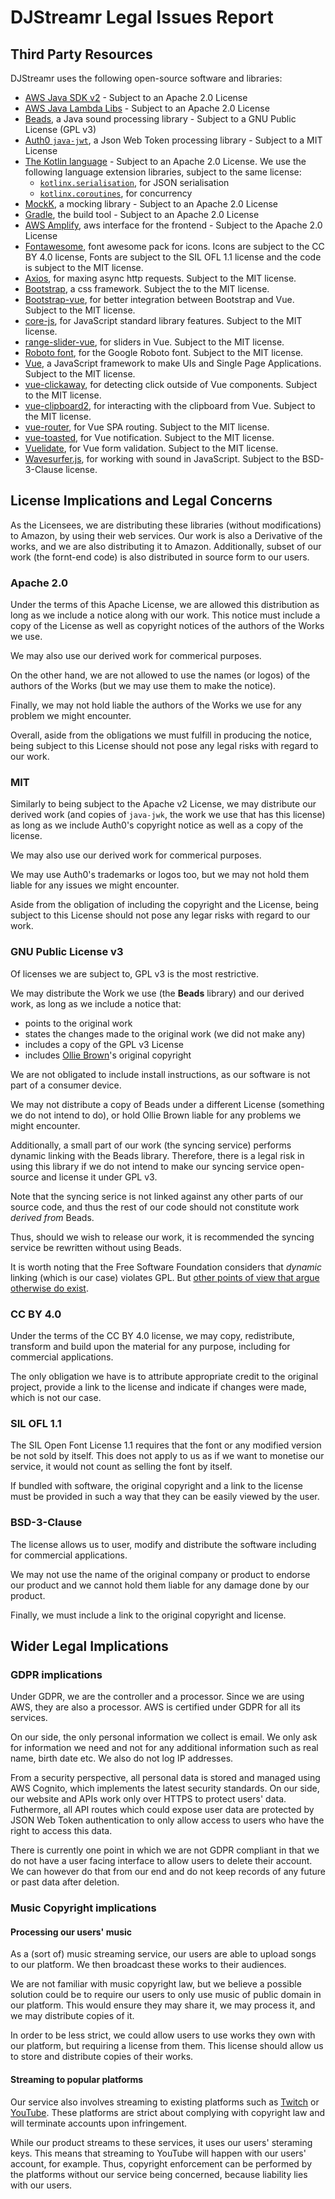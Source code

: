 # DJStreamr Legal Issues Report

## Third Party Resources

DJStreamr uses the following open-source software and libraries:

- [AWS Java SDK v2](https://github.com/aws/aws-sdk-java-v2) - Subject to an
Apache 2.0 License
- [AWS Java Lambda Libs](https://github.com/aws/aws-lambda-java-libs) -
Subject to an Apache 2.0 License
- [Beads](https://github.com/orsjb/beads), a Java sound processing library -
Subject to a GNU Public License (GPL v3)
- [Auth0 `java-jwt`](https://github.com/auth0/java-jwt), a Json Web Token
processing library - Subject to a MIT License
- [The Kotlin language](https://github.com/JetBrains/kotlin) - Subject to an
Apache 2.0 License. We use the following language extension libraries,
subject to the same license:
  - [`kotlinx.serialisation`](https://github.com/Kotlin/kotlinx.serialization),
    for JSON serialisation
  - [`kotlinx.coroutines`](https://github.com/Kotlin/kotlinx.coroutines),
    for concurrency
- [MockK](https://github.com/mockk/mockk), a mocking library - Subject to an Apache 2.0 License
- [Gradle](https://github.com/gradle/gradle), the build tool - Subject to an
Apache 2.0 License
- [AWS Amplify](https://www.npmjs.com/package/aws-amplify), aws interface for
the frontend - Subject to the Apache 2.0 License
- [Fontawesome](https://www.npmjs.com/package/@fortawesome/fontawesome-free),
font awesome pack for icons. Icons are subject to the CC BY 4.0 license,
Fonts are subject to the SIL OFL 1.1 license and the code is subject to the
MIT license.
- [Axios](https://www.npmjs.com/package/axios), for maxing async http
requests. Subject to the MIT license.
- [Bootstrap](https://www.npmjs.com/package/bootstrap), a css framework.
Subject the to the MIT license.
- [Bootstrap-vue](https://www.npmjs.com/package/bootstrap-vue), for better
integration between Bootstrap and Vue. Subject to the MIT license.
- [core-js](https://www.npmjs.com/package/core-js), for JavaScript standard
library features. Subject to the MIT license.
- [range-slider-vue](https://www.npmjs.com/package/range-slider-vue), for
sliders in Vue. Subject to the MIT license.
- [Roboto font](https://www.npmjs.com/package/typeface-roboto), for the
Google Roboto font. Subject to the MIT license.
- [Vue](https://www.npmjs.com/package/vue), a JavaScript framework to make
UIs and Single Page Applications. Subject to the MIT license.
- [vue-clickaway](https://www.npmjs.com/package/vue-clickaway), for detecting
click outside of Vue components. Subject to the MIT license.
- [vue-clipboard2](https://www.npmjs.com/package/vue-clipboard2), for
interacting with the clipboard from Vue. Subject to the MIT license.
- [vue-router](https://www.npmjs.com/package/vue-router), for Vue SPA
routing. Subject to the MIT license.
- [vue-toasted](https://www.npmjs.com/package/vue-toasted), for Vue
notification. Subject to the MIT license.
- [Vuelidate](https://www.npmjs.com/package/vuelidate), for Vue form
validation. Subject to the MIT license.
- [Wavesurfer.js](https://www.npmjs.com/package/wavesurfer.js), for working
with sound in JavaScript. Subject to the BSD-3-Clause license.

## License Implications and Legal Concerns

As the Licensees, we are distributing these libraries (without modifications)
to Amazon, by using their web services. Our work is also a Derivative of the
works, and we are also distributing it to Amazon. Additionally, subset of our
work (the fornt-end code) is also distributed in source form to our users.

### Apache 2.0

Under the terms of this Apache License, we are allowed this distribution as
long as we include a notice along with our work. This notice must include a
copy of the License as well as copyright notices of the authors of the Works
we use.

We may also use our derived work for commerical purposes.

On the other hand, we are not allowed to use the names (or logos) of the
authors of the Works (but we may use them to make the notice).

Finally, we may not hold liable the authors of the Works we use for any
problem we might encounter.

Overall, aside from the obligations we must fulfill in producing the notice,
being subject to this License should not pose any legal risks with regard to
our work.

### MIT

Similarly to being subject to the Apache v2 License, we may distribute our
derived work (and copies of `java-jwk`, the work we use that has this
license) as long as we include Auth0's copyright notice as well as a copy of
the license.

We may also use our derived work for commerical purposes.

We may use Auth0's trademarks or logos too, but we may not hold them liable
for any issues we might encounter.

Aside from the obligation of including the copyright and the License, being
subject to this License should not pose any legar risks with regard to our
work.

### GNU Public License v3

Of licenses we are subject to, GPL v3 is the most restrictive.

We may distribute the Work we use (the **Beads** library) and our derived work,
as long as we include a notice that:

   - points to the original work
   - states the changes made to the original work (we did not make any)
   - includes a copy of the GPL v3 License
   - includes [Ollie Brown](https://github.com/orsjb)'s original copyright 
  
We are not obligated to include install instructions, as our software is
not part of a consumer device.

We may not distribute a copy of Beads under a different License (something we
do not intend to do), or hold Ollie Brown liable for any problems we might
encounter.

Additionally, a small part of our work (the syncing service) performs dynamic
linking with the Beads library. Therefore, there is a legal risk in using
this library if we do not intend to make our syncing service open-source and
license it under GPL v3.

Note that the syncing serice is not linked against any other parts of our
source code, and thus the rest of our code should not constitute work _derived
from_ Beads.

Thus, should we wish to release our work, it is recommended the syncing
service be rewritten without using Beads.

It is worth noting that the Free Software Foundation considers that _dynamic_
linking (which is our case) violates GPL. But
[other points of view 
that argue otherwise do exist](https://en.wikipedia.org/wiki/GNU_General_Public_License#Linking_and_derived_works).

### CC BY 4.0

Under the terms of the CC BY 4.0 license, we may copy, redistribute,
transform and build upon the material for any purpose, including for
commercial applications.

The only obligation we have is to attribute appropriate credit to the
original project, provide a link to the license and indicate if changes were
made, which is not our case.

### SIL OFL 1.1

The SIL Open Font License 1.1 requires that the font or any modified version
be not sold by itself. This does not apply to us as if we want to monetise
our service, it would not count as selling the font by itself.

If bundled with software, the original copyright and a link to the license
must be provided in such a way that they can be easily viewed by the user.

### BSD-3-Clause

The license allows us to user, modify and distribute the software including
for commercial applications.

We may not use the name of the original company or product to endorse our
product and we cannot hold them liable for any damage done by our product.

Finally, we must include a link to the original copyright and license.

## Wider Legal Implications

### GDPR implications

Under GDPR, we are the controller and a processor. Since we are using AWS,
they are also a processor. AWS is certified under GDPR for all its services.

On our side, the only personal information we collect is email. We only ask
for information we need and not for any additional information such as real
name, birth date etc. We also do not log IP addresses.

From a security perspective, all personal data is stored and managed
using AWS Cognito, which implements the latest security standards. On our
side, our website and APIs work only over HTTPS to protect users' data.
Futhermore, all API routes which could expose user data are protected by JSON
Web Token authentication to only allow access to users who have the right to
access this data.

There is currently one point in which we are not GDPR compliant in that we do
not have a user facing interface to allow users to delete their account. We
can however do that from our end and do not keep records of any future
or past data after deletion.

### Music Copyright implications

#### Processing our users' music

As a (sort of) music streaming service, our users are able to upload songs to
our platform. We then broadcast these works to their audiences.

We are not familiar with music copyright law, but we believe a possible
solution could be to require our users to only use music of public domain in
our platform. This would ensure they may share it, we may process it, and we
may distribute copies of it.

In order to be less strict, we could allow users to use works they own with our platform, but requiring a license from them. This license should allow us to store and distribute copies of their works.

#### Streaming to popular platforms

Our service also involves streaming to existing platforms such as
[Twitch](twitch.tv) or [YouTube](youtube.com). These platforms are strict
about complying with copyright law and will terminate accounts upon
infringement.

While our product streams to these services, it uses our users' steraming
keys. This means that streaming to YouTube will happen with our users'
account, for example. Thus, copyright enforcement can be performed by the
platforms without our service being concerned, because liability lies with
our users.